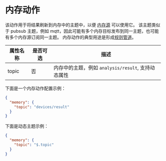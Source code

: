 # 内存动作

该动作用于将结果刷新到内存中的主题中，以便 [内存源](../sources/memory.md) 可以使用它。 该主题类似于 pubsub 主题，例如 mqtt，因此可能有多个内存目标发布到同一主题，也可能有多个内存源订阅同一主题。 内存动作的典型用途是形成[规则管道](../rule_pipeline.md)。

| 属性名称 | 是否可选 | 描述                                 |
| -------- | -------- | ------------------------------------ |
| topic    | 否       | 内存中的主题，例如 `analysis/result`, 支持动态属性 |

下面是一个内存动作配置示例：

```json
{
  "memory": {
    "topic": "devices/result"
  }
}
```

下面是动态主题示例：

```json
{
  "memory": {
    "topic": "$.topic"
  }
}
```